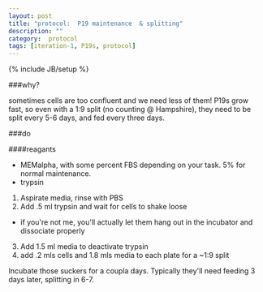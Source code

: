 ```yaml
---
layout: post
title: "protocol:  P19 maintenance  & splitting"
description: ""
category:  protocol
tags: [iteration-1, P19s, protocol]
---
```

{% include JB/setup %}

###why?

sometimes cells are too confluent and we need less of them! P19s grow fast, so even with a 1:9 split (no counting @ Hampshire), they need to be split every 5-6 days, and fed every three days.

###do

####reagants

 * MEMalpha, with some percent FBS depending on your task. 5% for normal maintenance.
 * trypsin

  1. Aspirate media, rinse with PBS
  2. Add .5 ml trypsin and wait for cells to shake loose
   * if you're not me, you'll actually let them hang out in the incubator and dissociate properly
   3. Add 1.5 ml media to deactivate trypsin
   4. add .2 mls cells and 1.8 mls media to each plate for a ~1:9 split

Incubate those suckers for a coupla days. Typically they'll need feeding 3 days later, splitting in 6-7.
